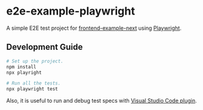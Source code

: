 # e2e-example-playwright

A simple E2E test project for [frontend-example-next](https://github.com/unhurried/frontend-example-next) using [Playwright](https://playwright.dev/).

## Development Guide

```bash
# Set up the project.
npm install
npx playright 

# Run all the tests.
npx playwright test
```

Also, it is useful to run and debug test specs with [Visual Studio Code plugin](https://marketplace.visualstudio.com/items?itemName=ms-playwright.playwright).
